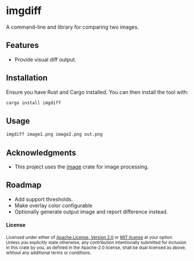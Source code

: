 # imgdiff

A command-line and library for comparing two images.

## Features

- Provide visual diff output.

## Installation

Ensure you have Rust and Cargo installed. You can then install the tool with:

```bash
cargo install imgdiff
```

## Usage

```bash
imgdiff image1.png image2.png out.png
```

## Acknowledgments

- This project uses the [image](https://crates.io/crates/image) crate for image processing.

## Roadmap

- Add support thresholds.
- Make overlay color configurable
- Optionally generate output image and report difference instead.

#### License

<sup>
Licensed under either of <a href="LICENSE-APACHE">Apache License, Version
2.0</a> or <a href="LICENSE-MIT">MIT license</a> at your option.
</sup>

<br>

<sub>
Unless you explicitly state otherwise, any contribution intentionally submitted
for inclusion in this crate by you, as defined in the Apache-2.0 license, shall
be dual licensed as above, without any additional terms or conditions.
</sub>
